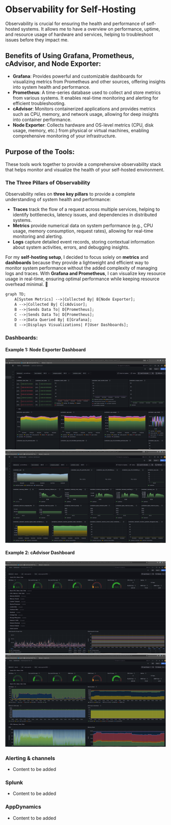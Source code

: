 # Observability for Self-Hosting

Observability is crucial for ensuring the health and performance of self-hosted systems. It allows me to have a overview on performance, uptime, and resource usage of hardware and services, helping to troubleshoot issues before they impact me.

## Benefits of Using Grafana, Prometheus, cAdvisor, and Node Exporter:

- **Grafana**: Provides powerful and customizable dashboards for visualizing metrics from Prometheus and other sources, offering insights into system health and performance.
- **Prometheus**: A time-series database used to collect and store metrics from various systems. It enables real-time monitoring and alerting for efficient troubleshooting.
- **cAdvisor**: Monitors containerized applications and provides metrics such as CPU, memory, and network usage, allowing for deep insights into container performance.
- **Node Exporter**: Collects hardware and OS-level metrics (CPU, disk usage, memory, etc.) from physical or virtual machines, enabling comprehensive monitoring of your infrastructure.

## Purpose of the Tools:
These tools work together to provide a comprehensive observability stack that helps monitor and visualize the health of your self-hosted environment.

### **The Three Pillars of Observability**  

Observability relies on **three key pillars** to provide a complete understanding of system health and performance:  

- **Traces** track the flow of a request across multiple services, helping to identify bottlenecks, latency issues, and dependencies in distributed systems.  
- **Metrics** provide numerical data on system performance (e.g., CPU usage, memory consumption, request rates), allowing for real-time monitoring and alerting.  
- **Logs** capture detailed event records, storing contextual information about system activities, errors, and debugging insights.  

For my **self-hosting setup**, I decided to focus solely on **metrics** and **dashboards** because they provide a lightweight and efficient way to monitor system performance without the added complexity of managing logs and traces. With **Grafana and Prometheus**, I can visualize key resource usage in real-time, ensuring optimal performance while keeping resource overhead minimal. 🚀  


```mermaid
graph TD;
    A[System Metrics] -->|Collected By| B[Node Exporter];
    A -->|Collected By| C[cAdvisor];
    B -->|Sends Data To| D[Prometheus];
    C -->|Sends Data To| D[Prometheus];
    D -->|Data Queried By| E[Grafana];
    E -->|Displays Visualizations| F[User Dashboards];
```

### Dashboards:

#### Example 1: Node Exporter Dashboard  
![Node Exporter Dashboard - Screenshot 1](images/Grafana-a1.png)  
![Node Exporter Dashboard - Screenshot 2](images/Grafana-a2.png)  

#### Example 2: cAdvisor Dashboard  
![cAdvisor Dashboard - Screenshot 1](images/Grafana-b1.png)  
![cAdvisor Dashboard - Screenshot 2](images/Grafana-b2.png)  


### **Alerting & channels**  
- Content to be added

### **Splunk**    
- Content to be added

### **AppDynamics**    
- Content to be added

